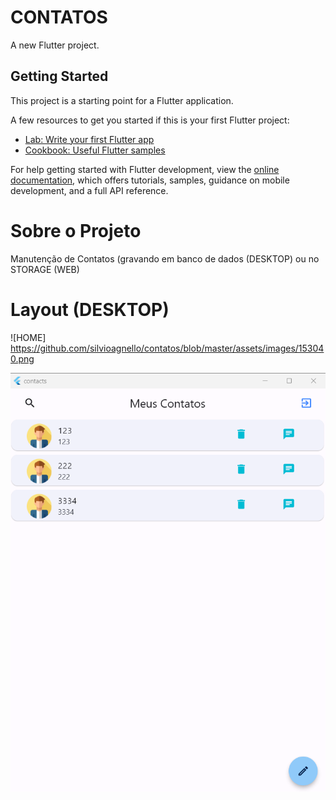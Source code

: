 # CONTATOS
A new Flutter project.

## Getting Started

This project is a starting point for a Flutter application.

A few resources to get you started if this is your first Flutter project:

- [Lab: Write your first Flutter app](https://docs.flutter.dev/get-started/codelab)
- [Cookbook: Useful Flutter samples](https://docs.flutter.dev/cookbook)

For help getting started with Flutter development, view the
[online documentation](https://docs.flutter.dev/), which offers tutorials,
samples, guidance on mobile development, and a full API reference.

# Sobre o Projeto
  Manutenção de Contatos (gravando em banco de dados (DESKTOP) ou no STORAGE (WEB) 

# Layout (DESKTOP)
  ![HOME] https://github.com/silvioagnello/contatos/blob/master/assets/images/153040.png
  
  ![DATA](./assets/images/153040.png)
